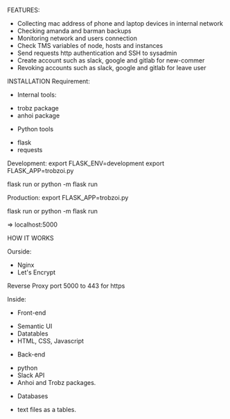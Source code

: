 FEATURES:
* Collecting mac address of phone and laptop devices in internal network
* Checking amanda and barman backups
* Monitoring network and users connection
* Check TMS variables of node, hosts and instances
* Send requests http authentication and SSH to sysadmin
* Create account such as slack, google and gitlab for new-commer
* Revoking accounts such as slack, google and gitlab for leave user

INSTALLATION
Requirement:
* Internal tools:
- trobz package
- anhoi package

* Python tools
- flask
- requests

Development:
export FLASK_ENV=development
export FLASK_APP=trobzoi.py

flask run
or
python -m flask run

Production:
export FLASK_APP=trobzoi.py

flask run
or
python -m flask run

=> localhost:5000

HOW IT WORKS

Ourside: 
- Nginx
- Let's Encrypt

Reverse Proxy port 5000 to 443 for https

Inside:
* Front-end
- Semantic UI
- Datatables 
- HTML, CSS, Javascript

* Back-end
- python
- Slack API
- Anhoi and Trobz packages.

* Databases
- text files as a tables.


